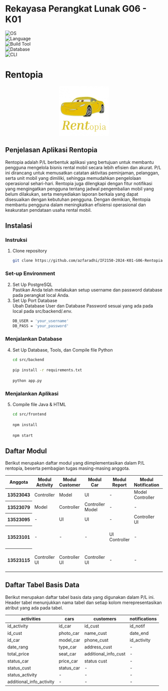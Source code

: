 # Rekayasa Perangkat Lunak G06 - K01

![OS](https://img.shields.io/badge/OS-Linux%20%7C%20MacBook%20%7C%20Windows%20%7C%20Windows%20WSL-blue?logo=linux)  
![Language](https://img.shields.io/badge/Language-Python%20%7C%20JavaScript%20%7C%20HTML%20%7C%20CSS-brightgreen?logo=python&logoColor=white)  
![Build Tool](https://img.shields.io/badge/Tools-Flask%20%7C%20Pyscope2-orange?logo=flask)  
![Database](https://img.shields.io/badge/Database-PostgreSQL-blue?logo=postgresql)  
![CLI](https://img.shields.io/badge/CLI-Electron-yellow?logo=electron)  

# **Rentopia**

<p align="center">
  <img src="logo.png" alt="PurryMail Logo">
</p>


## Penjelasan Aplikasi Rentopia
Rentopia adalah P/L berbentuk aplikasi yang bertujuan untuk membantu pengguna mengelola bisnis rental mobil secara lebih efisien dan akurat. P/L ini dirancang untuk memusatkan catatan aktivitas peminjaman, pelanggan, serta unit mobil yang dimiliki, sehingga memudahkan pengelolaan operasional sehari-hari. Rentopia juga dilengkapi dengan fitur notifikasi yang mengingatkan pengguna tentang jadwal pengembalian mobil yang belum dilakukan, serta menyediakan laporan berkala yang dapat disesuaikan dengan kebutuhan pengguna. Dengan demikian, Rentopia membantu pengguna dalam meningkatkan efisiensi operasional dan keakuratan pendataan usaha rental mobil.

## Instalasi

### Instruksi
   1. Clone repository
      ```bash
      git clone https://github.com/azfaradhi/IF2150-2024-K01-G06-Rentopia.git
      ```
### Set-up Environment
  2. Set Up PostgreSQL <br>
     Pastikan Anda telah melakukan setup username dan password database pada perangkat local Anda.
  3. Set Up Port Database <br>
     Ubah Database User dan Database Password sesuai yang ada pada local pada src/backend/.env.
      ```bash
      DB_USER = 'your_username'
      DB_PASS = 'your_password'
      ```

### Menjalankan Database
   4. Set Up Database, Tools, dan Compile file Python
      ```bash
      cd src/backend
      
      pip install -r requirements.txt

      python app.py
      ```
### Menjalankan Aplikasi
   5. Compile file Java & HTML
      ```bash
      cd src/frontend
      
      npm install

      npm start
      ```

## Daftar Modul
Berikut merupakan daftar modul yang diimplementasikan dalam P/L rentopia, beserta pembagian tugas masing-masing anggota.
<table> 
  <thead>
    <tr>
      <th> Anggota </th>
      <th> Modul Activity </th>
      <th> Modul Customer </th>
      <th> Modul Car </th>
      <th> Modul Report </th>
      <th> Modul Notification </th>
      <th> Lain - lain </th>
    </tr>
  </thead>
  <tbody>
    <tr>
      <th> 13523043 </th>
        <td> Controller </td>
        <td> Model </td>
        <td> UI </td>
        <td> - </td>
        <td> Model <br> Controller </td>
        <td> - </td>
    </tr>
    <tr>
      <th> 13523079 </th>
        <td> Model </td>
        <td> Controller </td>
        <td> Controller <br> Model </td>
        <td> - </td>
        <td> - </td>
        <td> - </td>
    </tr>
    <tr>
      <th> 13523095 </th>
        <td> - </td>
        <td> UI </td>
        <td> UI </td>
        <td> - </td>
        <td> Controller <br> UI </td>
        <td> - </td>
    </tr>
    <tr>
      <th> 13523101 </th>
        <td> - </td>
        <td> - </td>
        <td> - </td>
        <td> UI <br> Controller </td>
        <td> - </td>
        <td> Set Up Database & Aplikasi </td>
    </tr>
    <tr>
      <th> 13523115 </th>
        <td> Controller <br> UI </td>
        <td> Controller <br> UI </td>
        <td> Controller <br> UI </td>
        <td> - </td>
        <td> - </td>
        <td> Set Up Database & Aplikasi </td>
    </tr>
  </tbody>

</table>


## Daftar Tabel Basis Data
Berikut merupakan daftar tabel basis data yang digunakan dalam P/L ini. Header tabel menunjukkan nama tabel dan setiap kolom merepresentasikan atribut yang ada pada tabel.

| activities               | cars       | customers             | notifications |
|----------                |----------  |----------             |----------     |
| id_activity              | id_car     | id_cust               | id_notif      |
| id_cust                  | photo_car  | name_cust             | date_end      |
| id_car                   | model_car  | phone_cust            | id_activity   |
| date_rang                | type_car   | address_cust          |-  |
| total_price              | seat_car   | additional_info_cust  |-   |
| status_car               | price_car  | status cust           |-   |
| status_cust              | status_car | -                     |-   |
| status_activity          | -          | -                     |-   |
| additional_info_activity | -          | -                     |-   |
